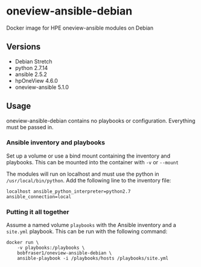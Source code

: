 # oneview-ansible-debian

Docker image for HPE oneview-ansible modules on Debian

## Versions

* Debian Stretch
* python 2.7.14
* ansible 2.5.2
* hpOneView 4.6.0
* oneview-ansible 5.1.0

## Usage

oneview-ansible-debian contains no playbooks or configuration. Everything must be passed in.

### Ansible inventory and playbooks

Set up a volume or use a bind mount containing the inventory and playbooks. This can be mounted into the container with `-v` or `--mount`

The modules will run on localhost and must use the python in `/usr/local/bin/python`. Add the following line to the inventory file:

```console
localhost ansible_python_interpreter=python2.7 ansible_connection=local
```

### Putting it all together

Assume a named volume `playbooks` with the Ansible inventory and a `site.yml` playbook. This can be run with the following command:

```console
docker run \
    -v playbooks:/playbooks \
    bobfraser1/oneview-ansible-debian \
    ansible-playbook -i /playbooks/hosts /playbooks/site.yml
```
